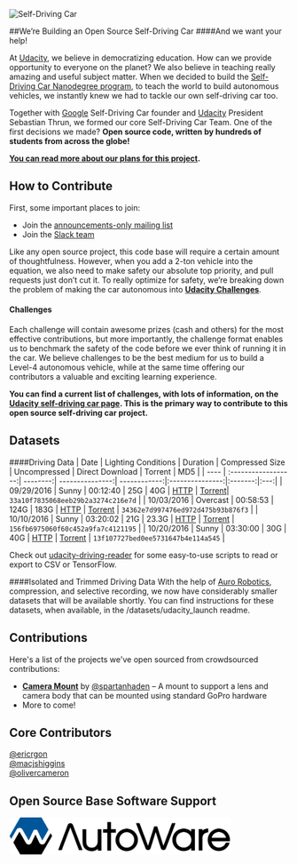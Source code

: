 <img src="images/cover.png" alt="Self-Driving Car" width="800px">

##We’re Building an Open Source Self-Driving Car
####And we want your help!

At [Udacity](https://udacity.com), we believe in democratizing education. How can we provide opportunity to everyone on the planet? We also believe in teaching really amazing and useful subject matter. When we decided to build the [Self-Driving Car Nanodegree program](https://udacity.com/nd013), to teach the world to build autonomous vehicles, we instantly knew we had to tackle our own self-driving car too.

Together with [Google](https://google.com) Self-Driving Car founder and [Udacity](https://udacity.com) President Sebastian Thrun, we formed our core Self-Driving Car Team. One of the first decisions we made? **Open source code, written by hundreds of students from across the globe!**

**[You can read more about our plans for this project](https://medium.com/udacity/were-building-an-open-source-self-driving-car-ac3e973cd163#.bm5c5chek).**

## How to Contribute
First, some important places to join:

* Join the [announcements-only mailing list](https://groups.google.com/a/udacity.com/forum/#!forum/self-driving-car-announcements)
* Join the [Slack team](http://nd013.udacity.com)

Like any open source project, this code base will require a certain amount of thoughtfulness. However, when you add a 2-ton vehicle into the equation, we also need to make safety our absolute top priority, and pull requests just don’t cut it. To really optimize for safety, we’re breaking down the problem of making the car autonomous into **[Udacity Challenges](http://udacity.com/self-driving-car)**.

#### Challenges
Each challenge will contain awesome prizes (cash and others) for the most effective contributions, but more importantly, the challenge format enables us to benchmark the safety of the code before we ever think of running it in the car. We believe challenges to be the best medium for us to build a Level-4 autonomous vehicle, while at the same time offering our contributors a valuable and exciting learning experience.

**You can find a current list of challenges, with lots of information, on the [Udacity self-driving car page](http://udacity.com/self-driving-car). This is the primary way to contribute to this open source self-driving car project.**

## Datasets

####Driving Data
| Date | Lighting Conditions | Duration | Compressed Size | Uncompressed | Direct Download | Torrent | MD5 |
| ---- | :------------------:| --------:| ---------------:| ------------:|:---------------:|:-------:|:---:|
| 09/29/2016 | Sunny | 00:12:40 | 25G | 40G | [HTTP](http://bit.ly/udacity-dataset-2-1) | [Torrent](datasets/dataset.bag.tar.gz.torrent)| `33a10f7835068eeb29b2a3274c216e7d` |
| 10/03/2016 | Overcast | 00:58:53 | 124G | 183G | [HTTP](http://bit.ly/udacity-dataset-2-2) | [Torrent](datasets/dataset-2-2.bag.tar.gz.torrent) | `34362e7d997476ed972d475b93b876f3` |
| 10/10/2016 | Sunny | 03:20:02 | 21G | 23.3G | [HTTP]() | [Torrent](http://bit.ly/2dZTOcq) | `156fb6975060f60c452a9fa7c4121195` |
| 10/20/2016 | Sunny | 03:30:00 | 30G | 40G | [HTTP]() | [Torrent](http://bit.ly/2epl7Ir ) | `13f107727bed0ee5731647b4e114a545` |

Check out [udacity-driving-reader](https://github.com/rwightman/udacity-driving-reader) for some easy-to-use scripts to read or export to CSV or TensorFlow.

####Isolated and Trimmed Driving Data
With the help of [Auro Robotics](http://www.aurobots.com/), compression, and selective recording, we now have considerably smaller datasets that will be available shortly. You can find instructions for these datasets, when available, in the /datasets/udacity_launch readme.

## Contributions
Here's a list of the projects we've open sourced from crowdsourced contributions:

* [**Camera Mount**](https://github.com/udacity/camera-mount) by [@spartanhaden](https://twitter.com/spartanhaden) – A mount to support a lens and camera body that can be mounted using standard GoPro hardware
* More to come!

## Core Contributors
[@ericrgon](https://twitter.com/ericrgon)<br>
[@macjshiggins](https://twitter.com/macjshiggins)<br>
[@olivercameron](https://twitter.com/olivercameron)<br>

## Open Source Base Software Support
<img src="images/autoware_logo_1.png" alt="Autoware" width="400px">

